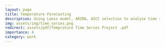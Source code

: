 ```yaml
---
layout: page
title: Temperature Forecasting
description: Using Loess model, ARIMA, AICC selection to analyze time series data.
img: assets/img/time_series.png
redirect: assets/pdf/Temprature Time Series Project .pdf
importance: 4
category: work
---
```


